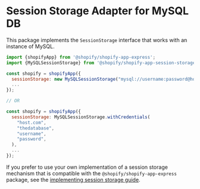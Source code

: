 # Session Storage Adapter for MySQL DB

This package implements the `SessionStorage` interface that works with an instance of MySQL.

```js
import {shopifyApp} from '@shopify/shopify-app-express';
import {MySQLSessionStorage} from '@shopify/shopify-app-session-storage-mysql';

const shopify = shopifyApp({
  sessionStorage: new MySQLSessionStorage("mysql://username:password@host/database"),
  ...
});

// OR

const shopify = shopifyApp({
  sessionStorage: MySQLSessionStorage.withCredentials(
    "host.com",
    "thedatabase",
    "username",
    "password",
  ),
  ...
});
```

If you prefer to use your own implementation of a session storage mechanism that is compatible with the `@shopify/shopify-app-express` package, see the [implementing session storage guide](../shopify-app-session-storage/implementing-session-storage.md).
